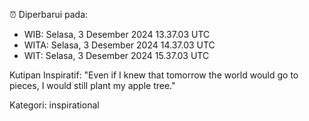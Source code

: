 ⏰ Diperbarui pada:
- WIB: Selasa, 3 Desember 2024 13.37.03 UTC
- WITA: Selasa, 3 Desember 2024 14.37.03 UTC
- WIT: Selasa, 3 Desember 2024 15.37.03 UTC

Kutipan Inspiratif:
"Even if I knew that tomorrow the world would go to pieces, I would still plant my apple tree."


Kategori: inspirational


